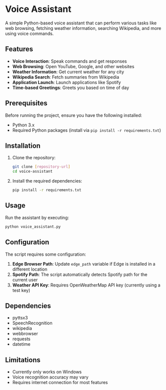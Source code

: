 # Voice Assistant

A simple Python-based voice assistant that can perform various tasks like web browsing, fetching weather information, searching Wikipedia, and more using voice commands.

## Features

- **Voice Interaction**: Speak commands and get responses
- **Web Browsing**: Open YouTube, Google, and other websites
- **Weather Information**: Get current weather for any city
- **Wikipedia Search**: Fetch summaries from Wikipedia
- **Application Launch**: Launch applications like Spotify
- **Time-based Greetings**: Greets you based on time of day

## Prerequisites

Before running the project, ensure you have the following installed:

- Python 3.x
- Required Python packages (install via `pip install -r requirements.txt`)

## Installation

1. Clone the repository:
   ```bash
   git clone [repository-url]
   cd voice-assistant

2. Install the required dependencies:
   ```bash
   pip install -r requirements.txt
   ```

## Usage

Run the assistant by executing:
```bash
python voice_assistant.py
```

## Configuration

The script requires some configuration:

1. **Edge Browser Path**: Update `edge_path` variable if Edge is installed in a different location
2. **Spotify Path**: The script automatically detects Spotify path for the current user
3. **Weather API Key**: Requires OpenWeatherMap API key (currently using a test key)

## Dependencies

- pyttsx3
- SpeechRecognition
- wikipedia
- webbrowser
- requests
- datetime

## Limitations

- Currently only works on Windows
- Voice recognition accuracy may vary
- Requires internet connection for most features
